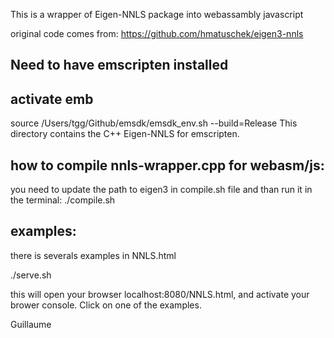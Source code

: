 This is a wrapper of Eigen-NNLS package into webassambly javascript

original code comes from: https://github.com/hmatuschek/eigen3-nnls

## Need to have emscripten installed

## activate emb
source /Users/tgg/Github/emsdk/emsdk_env.sh --build=Release
This directory contains the C++ Eigen-NNLS for emscripten.

## how to compile nnls-wrapper.cpp for webasm/js:
you need to update the path to eigen3 in compile.sh file and than run it in the terminal:
./compile.sh 


## examples:
there is severals examples in NNLS.html 

./serve.sh

this will open your browser localhost:8080/NNLS.html, and activate your brower console. Click on one of the examples.

Guillaume
